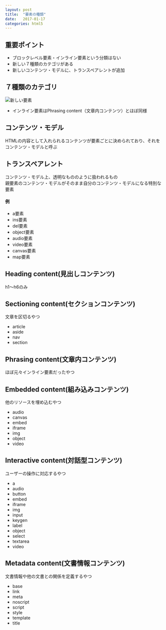 ```yaml
---
layout: post
title:  "要素の種類"
date:   2017-01-17
categories: html5
---
```


## 重要ポイント

- ブロックレベル要素・インライン要素という分類はない
- 新しい７種類のカテゴリがある
- 新しいコンテンツ・モデルに、トランスペアレントが追加

## ７種類のカテゴリ

![新しい要素]({{site.baseurl}}/images/2017-01-17/element-category.png)

- インライン要素はPhrasing content（文章内コンテンツ）とほぼ同様

## コンテンツ・モデル

HTMLの内容として入れられるコンテンツが要素ごとに決められており、それをコンテンツ・モデルと呼ぶ

## トランスペアレント

コンテンツ・モデル上、透明なもののように扱われるもの  
親要素のコンテンツ・モデルがそのまま自分のコンテンツ・モデルになる特別な要素

#### 例

- a要素
- ins要素
- del要素
- object要素
- audio要素
- video要素
- canvas要素
- map要素

## Heading content(見出しコンテンツ)

h1〜h6のみ

## Sectioning content(セクションコンテンツ)

文章を区切るやつ

- article
- aside
- nav
- section

## Phrasing content(文章内コンテンツ)

ほぼ元々インライン要素だったやつ

## Embedded content(組み込みコンテンツ)

他のリソースを埋め込むやつ

- audio
- canvas
- embed
- iframe
- img
- object
- video

## Interactive content(対話型コンテンツ)

ユーザーの操作に対応するやつ

- a
- audio
- button
- embed
- iframe
- img
- input
- keygen
- label
- object
- select
- textarea
- video

## Metadata content(文書情報コンテンツ)

文書情報や他の文書との関係を定義するやつ

- base
- link
- meta
- noscript
- script
- style
- template
- title
